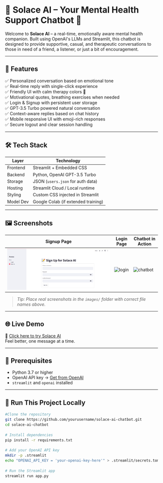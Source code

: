 
# 🌿 Solace AI – Your Mental Health Support Chatbot 💬

Welcome to **Solace AI** – a real-time, emotionally aware mental health companion. Built using OpenAI's LLMs and Streamlit, this chatbot is designed to provide supportive, casual, and therapeutic conversations to those in need of a friend, a listener, or just a bit of encouragement.

---

## 🎯 Features

✅ Personalized conversation based on emotional tone  
✅ Real-time reply with single-click experience  
✅ Friendly UI with calm therapy colors 🌸  
✅ Motivational quotes, breathing exercises when needed  
✅ Login & Signup with persistent user storage  
✅ GPT-3.5 Turbo powered natural conversation  
✅ Context-aware replies based on chat history  
✅ Mobile responsive UI with emoji-rich responses  
✅ Secure logout and clear session handling

---

## 🛠 Tech Stack

| Layer     | Technology                         |
|-----------|------------------------------------|
| Frontend  | Streamlit + Embedded CSS           |
| Backend   | Python, OpenAI GPT-3.5 Turbo       |
| Storage   | JSON (`users.json` for auth data)  |
| Hosting   | Streamlit Cloud / Local runtime    |
| Styling   | Custom CSS injected in Streamlit   |
| Model Dev | Google Colab (if extended training)|

---

## 🖼️ Screenshots

| Signup Page | Login Page | Chatbot in Action |
|-------------|------------|-------------------|
| ![signup](https://github.com/harshitha-bh/mentalhealth1/blob/main/images/mental2.png) | ![login](/home/rguktrkvalley/Pictures/mental1.png) | ![chatbot](/home/rguktrkvalley/Pictures/mental4.png) |

> _Tip: Place real screenshots in the `images/` folder with correct file names above._

---

## 🌐 Live Demo

🔗 [Click here to try Solace AI](https://your-solace-deployment-link.streamlit.app)  
Feel better, one message at a time.

---

## 🔐 Prerequisites

- Python 3.7 or higher  
- OpenAI API key → [Get from OpenAI](https://platform.openai.com/account/api-keys)  
- `streamlit` and `openai` installed

---

## 🧪 Run This Project Locally

```bash
#Clone the repository
git clone https://github.com/yourusername/solace-ai-chatbot.git
cd solace-ai-chatbot

# Install dependencies
pip install -r requirements.txt

# Add your OpenAI API key
mkdir -p .streamlit
echo "OPENAI_API_KEY = 'your-openai-key-here'" > .streamlit/secrets.toml

# Run the Streamlit app
streamlit run app.py
